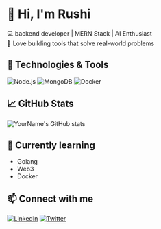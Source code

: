 # 👋 Hi, I'm Rushi

💻  backend developer | MERN Stack | AI Enthusiast  
🚀 Love building tools that solve real-world problems

## 🔧 Technologies & Tools
![Node.js](https://img.shields.io/badge/Node.js-339933?style=flat&logo=nodedotjs&logoColor=white)
![MongoDB](https://img.shields.io/badge/MongoDB-4EA94B?style=flat&logo=mongodb&logoColor=white)
![Docker](https://img.shields.io/badge/Docker-2496ED?style=flat&logo=docker&logoColor=white)

## 📈 GitHub Stats
![YourName's GitHub stats](https://github-readme-stats.vercel.app/api?username=rushirathod200&show_icons=true&theme=radical)

## 🧠 Currently learning
- Golang
- Web3
- Docker

## 📫 Connect with me
[![LinkedIn](https://img.shields.io/badge/LinkedIn-blue?style=flat&logo=linkedin)](https://linkedin.com/in/yourprofile)
[![Twitter](https://img.shields.io/badge/Twitter-1DA1F2?style=flat&logo=twitter)](https://twitter.com/yourhandle)
